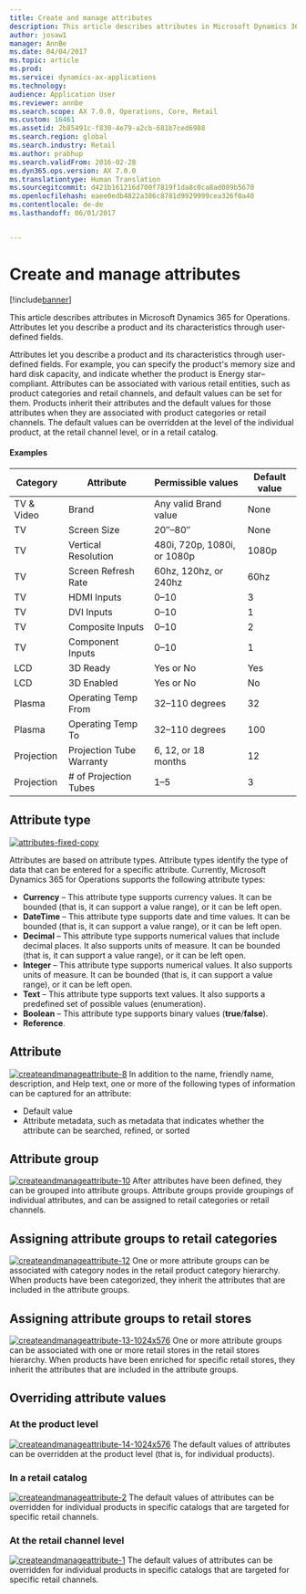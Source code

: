 ```yaml
---
title: Create and manage attributes
description: This article describes attributes in Microsoft Dynamics 365 for Operations. Attributes let you describe a product and its characteristics through user-defined fields.
author: josaw1
manager: AnnBe
ms.date: 04/04/2017
ms.topic: article
ms.prod: 
ms.service: dynamics-ax-applications
ms.technology: 
audience: Application User
ms.reviewer: annbe
ms.search.scope: AX 7.0.0, Operations, Core, Retail
ms.custom: 16461
ms.assetid: 2b85491c-f830-4e79-a2cb-681b7ced6988
ms.search.region: global
ms.search.industry: Retail
ms.author: prabhup
ms.search.validFrom: 2016-02-28
ms.dyn365.ops.version: AX 7.0.0
ms.translationtype: Human Translation
ms.sourcegitcommit: d421b161216d700f7819f1da8c0ca8ad089b5670
ms.openlocfilehash: eaee0edb4822a386c8781d9929999cea326f0a40
ms.contentlocale: de-de
ms.lasthandoff: 06/01/2017


---
```


# <a name="create-and-manage-attributes"></a>Create and manage attributes

[!include[banner](includes/banner.md)]


This article describes attributes in Microsoft Dynamics 365 for Operations. Attributes let you describe a product and its characteristics through user-defined fields.

Attributes let you describe a product and its characteristics through user-defined fields. For example, you can specify the product's memory size and hard disk capacity, and indicate whether the product is Energy star–compliant. Attributes can be associated with various retail entities, such as product categories and retail channels, and default values can be set for them. Products inherit their attributes and the default values for those attributes when they are associated with product categories or retail channels. The default values can be overridden at the level of the individual product, at the retail channel level, or in a retail catalog.

#### <a name="examples"></a>Examples

| Category   | Attribute                | Permissible values          | Default value |
|------------|--------------------------|-----------------------------|---------------|
| TV & Video | Brand                    | Any valid Brand value       | None          |
| TV         | Screen Size              | 20″–80″                     | None          |
| TV         | Vertical Resolution      | 480i, 720p, 1080i, or 1080p | 1080p         |
| TV         | Screen Refresh Rate      | 60hz, 120hz, or 240hz       | 60hz          |
| TV         | HDMI Inputs              | 0–10                        | 3             |
| TV         | DVI Inputs               | 0–10                        | 1             |
| TV         | Composite Inputs         | 0–10                        | 2             |
| TV         | Component Inputs         | 0–10                        | 1             |
| LCD        | 3D Ready                 | Yes or No                   | Yes           |
| LCD        | 3D Enabled               | Yes or No                   | No            |
| Plasma     | Operating Temp From      | 32–110 degrees              | 32            |
| Plasma     | Operating Temp To        | 32–110 degrees              | 100           |
| Projection | Projection Tube Warranty | 6, 12, or 18 months         | 12            |
| Projection | # of Projection Tubes    | 1–5                         | 3             |


## <a name="attribute-type"></a>Attribute type
  [![attributes-fixed-copy](./media/attributes-fixed-copy.png)](./media/attributes-fixed-copy.png) 
  
Attributes are based on attribute types. Attribute types identify the type of data that can be entered for a specific attribute. Currently, Microsoft Dynamics 365 for Operations supports the following attribute types:

-   **Currency** – This attribute type supports currency values. It can be bounded (that is, it can support a value range), or it can be left open.
-   **DateTime** – This attribute type supports date and time values. It can be bounded (that is, it can support a value range), or it can be left open.
-   **Decimal** – This attribute type supports numerical values that include decimal places. It also supports units of measure. It can be bounded (that is, it can support a value range), or it can be left open.
-   **Integer** – This attribute type supports numerical values. It also supports units of measure. It can be bounded (that is, it can support a value range), or it can be left open.
-   **Text** – This attribute type supports text values. It also supports a predefined set of possible values (enumeration).
-   **Boolean** – This attribute type supports binary values (**true**/**false**).
-   **Reference**.

## <a name="attribute"></a>Attribute
  [![createandmanageattribute-8](./media/createandmanageattribute-8.png)](./media/createandmanageattribute-8.png) In addition to the name, friendly name, description, and Help text, one or more of the following types of information can be captured for an attribute:

-   Default value
-   Attribute metadata, such as metadata that indicates whether the attribute can be searched, refined, or sorted

## <a name="attribute-group"></a>Attribute group
  [![createandmanageattribute-10](./media/createandmanageattribute-10.png)](./media/createandmanageattribute-10.png) After attributes have been defined, they can be grouped into attribute groups. Attribute groups provide groupings of individual attributes, and can be assigned to retail categories or retail channels.

## <a name="assigning-attribute-groups-to-retail-categories"></a>Assigning attribute groups to retail categories
  [![createandmanageattribute-12](./media/createandmanageattribute-12.png)](./media/createandmanageattribute-12.png) One or more attribute groups can be associated with category nodes in the retail product category hierarchy. When products have been categorized, they inherit the attributes that are included in the attribute groups.

## <a name="assigning-attribute-groups-to-retail-stores"></a>Assigning attribute groups to retail stores
  [![createandmanageattribute-13-1024x576](./media/createandmanageattribute-13-1024x576.png)](./media/createandmanageattribute-13-1024x576.png) One or more attribute groups can be associated with one or more retail stores in the retail stores hierarchy. When products have been enriched for specific retail stores, they inherit the attributes that are included in the attribute groups.

## <a name="overriding-attribute-values"></a>Overriding attribute values
### <a name="at-the-product-level"></a>At the product level

  [![createandmanageattribute-14-1024x576](./media/createandmanageattribute-14-1024x576.png)](./media/createandmanageattribute-14-1024x576.png) The default values of attributes can be overridden at the product level (that is, for individual products).

### <a name="in-a-retail-catalog"></a>In a retail catalog

  [![createandmanageattribute-2](./media/createandmanageattribute-2.png)](./media/createandmanageattribute-2.png) The default values of attributes can be overridden for individual products in specific catalogs that are targeted for specific retail channels.

### <a name="at-the-retail-channel-level"></a>At the retail channel level

  [![createandmanageattribute-1](./media/createandmanageattribute-1.jpg)](./media/createandmanageattribute-1.jpg) The default values of attributes can be overridden for individual products in specific catalogs that are targeted for specific retail channels.




